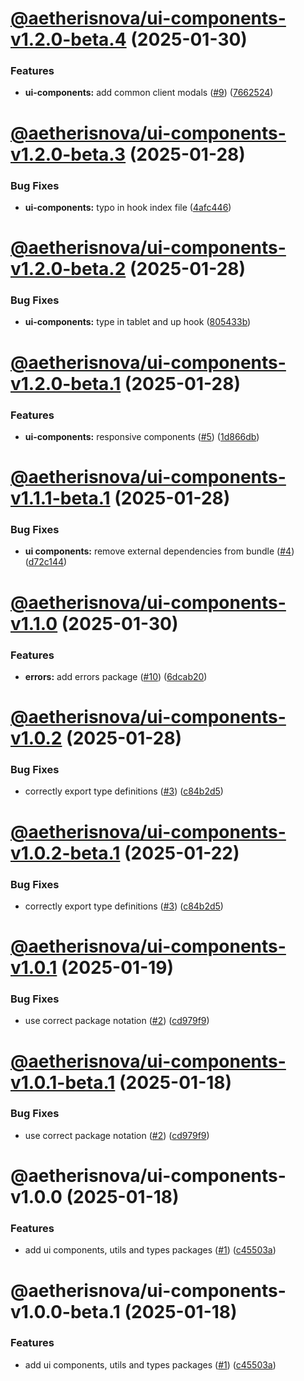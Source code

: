 # [@aetherisnova/ui-components-v1.2.0-beta.4](https://github.com/aetheris-nova/instrumentum/compare/@aetherisnova/ui-components-v1.1.0-beta.3...@aetherisnova/ui-components-v1.1.0-beta.4) (2025-01-30)


### Features

* **ui-components:** add common client modals ([#9](https://github.com/aetheris-nova/instrumentum/issues/9)) ([7662524](https://github.com/aetheris-nova/instrumentum/commit/7662524f635688c1d0b5cb43739462416304ec06))

# [@aetherisnova/ui-components-v1.2.0-beta.3](https://github.com/aetheris-nova/instrumentum/compare/@aetherisnova/ui-components-v1.1.0-beta.2...@aetherisnova/ui-components-v1.1.0-beta.3) (2025-01-28)


### Bug Fixes

* **ui-components:** typo in hook index file ([4afc446](https://github.com/aetheris-nova/instrumentum/commit/4afc446c30f8a0e4200827a3857b0f597f235c7b))

# [@aetherisnova/ui-components-v1.2.0-beta.2](https://github.com/aetheris-nova/instrumentum/compare/@aetherisnova/ui-components-v1.1.0-beta.1...@aetherisnova/ui-components-v1.1.0-beta.2) (2025-01-28)


### Bug Fixes

* **ui-components:** type in tablet and up hook ([805433b](https://github.com/aetheris-nova/instrumentum/commit/805433b2cdb7e9c0e335f514fca1531c18644382))

# [@aetherisnova/ui-components-v1.2.0-beta.1](https://github.com/aetheris-nova/instrumentum/compare/@aetherisnova/ui-components-v1.0.3-beta.1...@aetherisnova/ui-components-v1.1.0-beta.1) (2025-01-28)


### Features

* **ui-components:** responsive components ([#5](https://github.com/aetheris-nova/instrumentum/issues/5)) ([1d866db](https://github.com/aetheris-nova/instrumentum/commit/1d866db285e7a77f17be86131a1f37bf621f580f))

# [@aetherisnova/ui-components-v1.1.1-beta.1](https://github.com/aetheris-nova/instrumentum/compare/@aetherisnova/ui-components-v1.0.2...@aetherisnova/ui-components-v1.0.3-beta.1) (2025-01-28)


### Bug Fixes

* **ui components:** remove external dependencies from bundle ([#4](https://github.com/aetheris-nova/instrumentum/issues/4)) ([d72c144](https://github.com/aetheris-nova/instrumentum/commit/d72c144ea40361053d8cd9f3554ee9d6e7d154c5))

# [@aetherisnova/ui-components-v1.1.0](https://github.com/aetheris-nova/instrumentum/compare/@aetherisnova/ui-components-v1.0.2...@aetherisnova/ui-components-v1.1.0) (2025-01-30)


### Features

* **errors:** add errors package ([#10](https://github.com/aetheris-nova/instrumentum/issues/10)) ([6dcab20](https://github.com/aetheris-nova/instrumentum/commit/6dcab2092e0b81b7cc2ec812b2223a18c3c8c958))

# [@aetherisnova/ui-components-v1.0.2](https://github.com/aetheris-nova/instrumentum/compare/@aetherisnova/ui-components-v1.0.1...@aetherisnova/ui-components-v1.0.2) (2025-01-28)


### Bug Fixes

* correctly export type definitions ([#3](https://github.com/aetheris-nova/instrumentum/issues/3)) ([c84b2d5](https://github.com/aetheris-nova/instrumentum/commit/c84b2d5ec872fdd7e5d20d2a5959f63fa11885de))

# [@aetherisnova/ui-components-v1.0.2-beta.1](https://github.com/aetheris-nova/instrumentum/compare/@aetherisnova/ui-components-v1.0.1...@aetherisnova/ui-components-v1.0.2-beta.1) (2025-01-22)


### Bug Fixes

* correctly export type definitions ([#3](https://github.com/aetheris-nova/instrumentum/issues/3)) ([c84b2d5](https://github.com/aetheris-nova/instrumentum/commit/c84b2d5ec872fdd7e5d20d2a5959f63fa11885de))

# [@aetherisnova/ui-components-v1.0.1](https://github.com/aetheris-nova/instrumentum/compare/@aetherisnova/ui-components-v1.0.0...@aetherisnova/ui-components-v1.0.1) (2025-01-19)


### Bug Fixes

* use correct package notation ([#2](https://github.com/aetheris-nova/instrumentum/issues/2)) ([cd979f9](https://github.com/aetheris-nova/instrumentum/commit/cd979f9f1b49cd43c66584cfd979f300dd58b63a))

# [@aetherisnova/ui-components-v1.0.1-beta.1](https://github.com/aetheris-nova/instrumentum/compare/@aetherisnova/ui-components-v1.0.0...@aetherisnova/ui-components-v1.0.1-beta.1) (2025-01-18)


### Bug Fixes

* use correct package notation ([#2](https://github.com/aetheris-nova/instrumentum/issues/2)) ([cd979f9](https://github.com/aetheris-nova/instrumentum/commit/cd979f9f1b49cd43c66584cfd979f300dd58b63a))

# @aetherisnova/ui-components-v1.0.0 (2025-01-18)


### Features

* add ui components, utils and types packages ([#1](https://github.com/aetheris-nova/instrumentum/issues/1)) ([c45503a](https://github.com/aetheris-nova/instrumentum/commit/c45503a83c23198894be6b5182ef6dcb0ef900cf))

# @aetherisnova/ui-components-v1.0.0-beta.1 (2025-01-18)


### Features

* add ui components, utils and types packages ([#1](https://github.com/aetheris-nova/instrumentum/issues/1)) ([c45503a](https://github.com/aetheris-nova/instrumentum/commit/c45503a83c23198894be6b5182ef6dcb0ef900cf))
